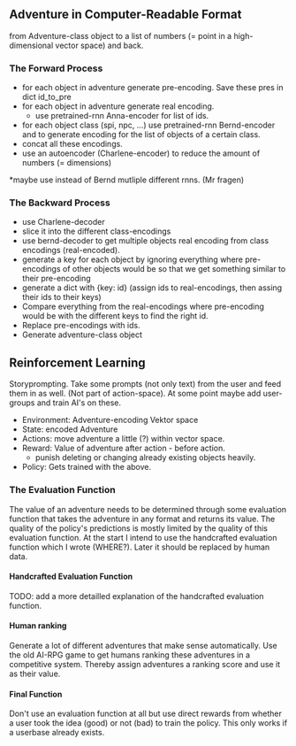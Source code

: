 ## Adventure in Computer-Readable Format
from Adventure-class object to a list of numbers
(= point in a high-dimensional vector space) and back.
### The Forward Process
- for each object in adventure generate pre-encoding.
Save these pres in dict id_to_pre
- for each object in adventure generate real encoding.
    - use pretrained-rnn Anna-encoder for list of ids. 
- for each object class (spi, npc, ...) use 
pretrained-rnn Bernd-encoder and to generate encoding for the
list of objects of a certain class.
- concat all these encodings. 
- use an autoencoder (Charlene-encoder) to reduce the amount 
of numbers (= dimensions)

*maybe use instead of Bernd mutliple different rnns. (Mr fragen)

### The Backward Process
- use Charlene-decoder
- slice it into the different class-encodings
- use bernd-decoder to get multiple objects real encoding
from class encodings (real-encoded).
- generate a key for each object by ignoring everything 
where pre-encodings of other objects would be so that we 
get something similar to their pre-encoding
- generate a dict with {key: id} 
(assign ids to real-encodings, then assing their ids to their keys)
- Compare everything from the real-encodings where pre-encoding 
would be with the different keys to find the right id. 
- Replace
pre-encodings with ids.
- Generate adventure-class object

## Reinforcement Learning
Storyprompting. Take some prompts (not only text) from the user
and feed them in as well. (Not part of action-space). 
At some point maybe add user-groups and train AI's on these.
- Environment: Adventure-encoding Vektor space
- State: encoded Adventure
- Actions: move adventure a little (?) within vector space.
- Reward: Value of adventure after action - before action. 
  - punish deleting or changing already existing objects heavily.
- Policy: Gets trained with the above.

### The Evaluation Function
The value of an adventure needs to be determined
through some evaluation function that takes the
adventure in any format and returns its value.
The quality of the policy's predictions is mostly 
limited by the quality of this evaluation function.
At the start I intend to use the handcrafted evaluation
function which I wrote (WHERE?). Later it should be 
replaced by human data.

#### Handcrafted Evaluation Function
TODO: add a more detailled explanation of the handcrafted evaluation function.
#### Human ranking
Generate a lot of different adventures that make sense automatically.
Use the old AI-RPG game to get humans ranking these adventures in a 
competitive system. Thereby assign adventures a ranking score and 
use it as their value. 
#### Final Function
Don't use an evaluation function at all but use direct rewards from
whether a user took the idea (good) or not (bad) to train the 
policy. This only works if a userbase already exists.


